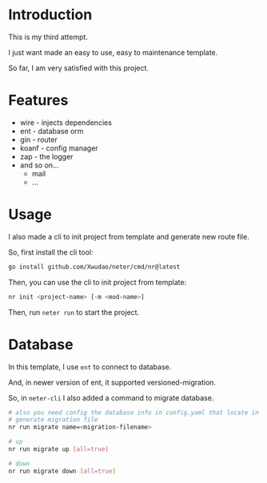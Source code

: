 # Introduction

This is my third attempt.

I just want made an easy to use, easy to maintenance template.

So far, I am very satisfied with this project.

# Features

- wire - injects dependencies
- ent - database orm
- gin - router
- koanf - config manager
- zap - the logger
- and so on...
    - mail
    - ...

# Usage

I also made a cli to init project from template and generate new route file.

So, first install the cli tool:

```bash
go install github.com/Xwudao/neter/cmd/nr@latest
```

Then, you can use the cli to init project from template:

```bash
nr init <project-name> [-m <mod-name>]
```

Then, run `neter run` to start the project.

# Database

In this template, I use `ent` to connect to database.

And, in newer version of ent, it supported versioned-migration.

So, in `neter-cli` I also added a command to migrate database.

```bash
# also you need config the database info in config.yaml that locate in the project root directory
# generate migration file
nr run migrate name=<migration-filename>

# up
nr run migrate up [all=true]

# down
nr run migrate down [all=true]
```



